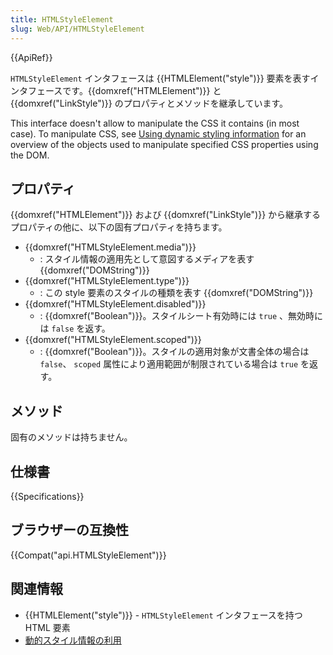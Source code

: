 ```yaml
---
title: HTMLStyleElement
slug: Web/API/HTMLStyleElement
---
```


{{ApiRef}}

`HTMLStyleElement` インタフェースは {{HTMLElement("style")}} 要素を表すインタフェースです。{{domxref("HTMLElement")}} と {{domxref("LinkStyle")}} のプロパティとメソッドを継承しています。

This interface doesn't allow to manipulate the CSS it contains (in most case). To manipulate CSS, see [Using dynamic styling information](/ja/docs/DOM/Using_dynamic_styling_information) for an overview of the objects used to manipulate specified CSS properties using the DOM.

## プロパティ

{{domxref("HTMLElement")}} および {{domxref("LinkStyle")}} から継承するプロパティの他に、以下の固有プロパティを持ちます。

- {{domxref("HTMLStyleElement.media")}}
  - : スタイル情報の適用先として意図するメディアを表す {{domxref("DOMString")}}
- {{domxref("HTMLStyleElement.type")}}
  - : この style 要素のスタイルの種類を表す {{domxref("DOMString")}}
- {{domxref("HTMLStyleElement.disabled")}}
  - : {{domxref("Boolean")}}。スタイルシート有効時には `true` 、無効時には `false` を返す。
- {{domxref("HTMLStyleElement.scoped")}}
  - : {{domxref("Boolean")}}。スタイルの適用対象が文書全体の場合は `false`、 `scoped` 属性により適用範囲が制限されている場合は `true` を返す。

## メソッド

固有のメソッドは持ちません。

## 仕様書

{{Specifications}}

## ブラウザーの互換性

{{Compat("api.HTMLStyleElement")}}

## 関連情報

- {{HTMLElement("style")}} - `HTMLStyleElement` インタフェースを持つ HTML 要素
- [動的スタイル情報の利用](/ja/docs/Web/Guide/DOM/Using_dynamic_styling_information)

